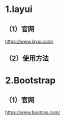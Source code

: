 # 1.layui

## （1）官网

https://www.layui.com/

## （2）使用方法





# 2.Bootstrap

## （1）官网

https://www.bootcss.com/

